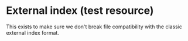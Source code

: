 # External index (test resource)

This exists to make sure we don't break file compatibility with the classic external index format.
